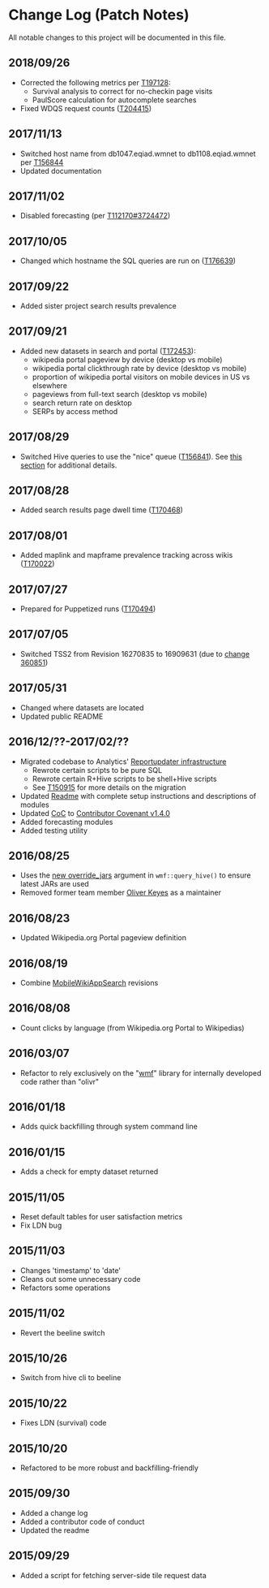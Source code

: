 # Change Log (Patch Notes)
All notable changes to this project will be documented in this file.

## 2018/09/26
- Corrected the following metrics per [T197128](https://phabricator.wikimedia.org/T197128):
  - Survival analysis to correct for no-checkin page visits
  - PaulScore calculation for autocomplete searches
- Fixed WDQS request counts ([T204415](https://phabricator.wikimedia.org/T204415))

## 2017/11/13
- Switched host name from db1047.eqiad.wmnet to db1108.eqiad.wmnet per [T156844](https://phabricator.wikimedia.org/T156844)
- Updated documentation

## 2017/11/02
- Disabled forecasting (per [T112170#3724472](https://phabricator.wikimedia.org/T112170#3724472))

## 2017/10/05
- Changed which hostname the SQL queries are run on ([T176639](https://phabricator.wikimedia.org/T176639))

## 2017/09/22
- Added sister project search results prevalence

## 2017/09/21
- Added new datasets in search and portal ([T172453](https://phabricator.wikimedia.org/T172453)):
  - wikipedia portal pageview by device (desktop vs mobile)
  - wikipedia portal clickthrough rate by device (desktop vs mobile)
  - proportion of wikipedia portal visitors on mobile devices in US vs elsewhere
  - pageviews from full-text search (desktop vs mobile)
  - search return rate on desktop
  - SERPs by access method

## 2017/08/29
- Switched Hive queries to use the "nice" queue ([T156841](https://phabricator.wikimedia.org/T156841)). See [this section](https://wikitech.wikimedia.org/wiki/Analytics/Systems/Cluster/Hive/Queries#Run_long_queries_in_a_screen_session_and_in_the_nice_queue) for additional details.

## 2017/08/28
- Added search results page dwell time ([T170468](https://phabricator.wikimedia.org/T170468))

## 2017/08/01
- Added maplink and mapframe prevalence tracking across wikis ([T170022](https://phabricator.wikimedia.org/T170022))

## 2017/07/27
- Prepared for Puppetized runs ([T170494](https://phabricator.wikimedia.org/T170494))

## 2017/07/05
- Switched TSS2 from Revision 16270835 to 16909631 (due to [change 360851](https://gerrit.wikimedia.org/r/#/c/360851/))

## 2017/05/31
- Changed where datasets are located
- Updated public README

## 2016/12/??-2017/02/??
- Migrated codebase to Analytics' [Reportupdater infrastructure](https://wikitech.wikimedia.org/wiki/Analytics/Reportupdater)
  - Rewrote certain scripts to be pure SQL
  - Rewrote certain R+Hive scripts to be shell+Hive scripts
  - See [T150915](https://phabricator.wikimedia.org/T150915) for more details on the migration
- Updated [Readme](README.md) with complete setup instructions and descriptions of modules
- Updated [CoC](CONDUCT.md) to [Contributor Covenant v1.4.0](http://contributor-covenant.org/version/1/4)
- Added forecasting modules
- Added testing utility

## 2016/08/25
- Uses the [new override_jars](https://gerrit.wikimedia.org/r/#/c/306720/) argument in `wmf::query_hive()` to ensure latest JARs are used
- Removed former team member [Oliver Keyes](https://meta.wikimedia.org/wiki/User:Okeyes_(WMF)) as a maintainer

## 2016/08/23
- Updated Wikipedia.org Portal pageview definition

## 2016/08/19
- Combine [MobileWikiAppSearch](https://meta.wikimedia.org/wiki/Schema:MobileWikiAppSearch) revisions

## 2016/08/08
- Count clicks by language (from Wikipedia.org Portal to Wikipedias)

## 2016/03/07
- Refactor to rely exclusively on the "[wmf](https://phabricator.wikimedia.org/diffusion/1821/)" library for internally developed code rather than "olivr"

## 2016/01/18
- Adds quick backfilling through system command line

## 2016/01/15
- Adds a check for empty dataset returned

## 2015/11/05
- Reset default tables for user satisfaction metrics
- Fix LDN bug

## 2015/11/03
- Changes 'timestamp' to 'date'
- Cleans out some unnecessary code
- Refactors some operations

## 2015/11/02
- Revert the beeline switch

## 2015/10/26
- Switch from hive cli to beeline

## 2015/10/22
- Fixes LDN (survival) code

## 2015/10/20
- Refactored to be more robust and backfilling-friendly

## 2015/09/30
- Added a change log
- Added a contributor code of conduct
- Updated the readme

## 2015/09/29
- Added a script for fetching server-side tile request data
